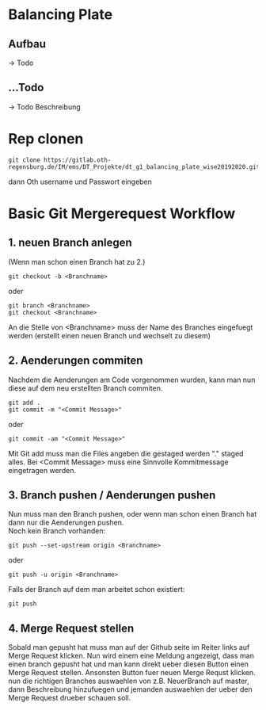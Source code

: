 # Balancing Plate
## Aufbau
-> Todo
## ...Todo
-> Todo Beschreibung
# Rep clonen
```
git clone https://gitlab.oth-regensburg.de/IM/ems/DT_Projekte/dt_g1_balancing_plate_wise20192020.git
```
dann Oth username und Passwort eingeben 
# Basic Git Mergerequest Workflow
## 1. neuen Branch anlegen
(Wenn man schon einen Branch hat zu 2.)
```
git checkout -b <Branchname>
```
oder
```
git branch <Branchname>
git checkout <Branchname>
```
An die Stelle von \<Branchname\> muss der Name des Branches eingefuegt werden
(erstellt einen neuen Branch und wechselt zu diesem)<br/>

## 2. Aenderungen commiten
Nachdem die Aenderungen am Code vorgenommen wurden, kann man nun diese auf dem 
neu erstellten Branch commiten.
```
git add .
git commit -m "<Commit Message>"
```
oder 
```
git commit -am "<Commit Message>"
```
Mit Git add muss man die Files angeben die gestaged werden "." staged alles.
Bei \<Commit Message\> muss eine Sinnvolle Kommitmessage eingetragen werden.

## 3. Branch pushen / Aenderungen pushen
Nun muss man den Branch pushen, oder wenn man schon einen Branch hat dann 
nur die Aenderungen pushen. <br/>
Noch kein Branch vorhanden: 
```
git push --set-upstream origin <Branchname>
```
oder
```
git push -u origin <Branchname>
```
Falls der Branch auf dem man arbeitet schon existiert: 
```
git push
```

## 4. Merge Request stellen
Sobald man gepusht hat muss man auf der Github seite im Reiter links auf 
Merge Request klicken. Nun wird einem eine Meldung angezeigt, dass man 
einen branch gepusht hat und man kann direkt ueber diesen Button 
einen Merge Request stellen. Ansonsten Button fuer neuen Merge Requst klicken.
nun die richtigen Branches auswaehlen von z.B. NeuerBranch auf master, dann 
Beschreibung hinzufuegen und jemanden auswaehlen der ueber den Merge Request 
drueber schauen soll.
